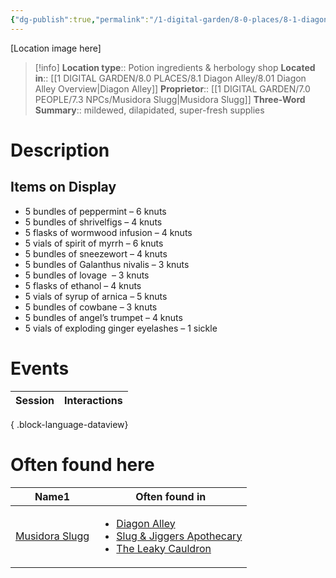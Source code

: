 ```yaml
---
{"dg-publish":true,"permalink":"/1-digital-garden/8-0-places/8-1-diagon-alley/8-1-28-slug-and-jiggers-apothecary/","tags":["#place","diagon-alley","shop"]}
---
```


[Location image here]
>[!info]
>**Location type**::  Potion ingredients & herbology shop
>**Located in**:: [[1 DIGITAL GARDEN/8.0 PLACES/8.1 Diagon Alley/8.01 Diagon Alley Overview\|Diagon Alley]]
>**Proprietor**:: [[1 DIGITAL GARDEN/7.0 PEOPLE/7.3 NPCs/Musidora Slugg\|Musidora Slugg]]
>**Three-Word Summary**:: mildewed, dilapidated, super-fresh supplies 

# Description


## Items on Display
- 5 bundles of peppermint – 6 knuts
- 5 bundles of shrivelfigs – 4 knuts
- 5 flasks of wormwood infusion – 4 knuts
- 5 vials of spirit of myrrh – 6 knuts
- 5 bundles of sneezewort – 4 knuts
- 5 bundles of Galanthus nivalis – 3 knuts
- 5 bundles of lovage  – 3 knuts
- 5 flasks of ethanol – 4 knuts
- 5 vials of syrup of arnica – 5 knuts
- 5 bundles of cowbane – 3 knuts
- 5 bundles of angel’s trumpet – 4 knuts
- 5 vials of exploding ginger eyelashes – 1 sickle

# Events

| Session | Interactions |
| ------- | ------------ |

{ .block-language-dataview}

# Often found here

<div><table class="dataview table-view-table"><thead class="table-view-thead"><tr class="table-view-tr-header"><th class="table-view-th"><span>Name</span><span class="dataview small-text">1</span></th><th class="table-view-th"><span>Often found in</span></th></tr></thead><tbody class="table-view-tbody"><tr><td><span><a data-tooltip-position="top" aria-label="1 DIGITAL GARDEN/7.0 PEOPLE/7.3 NPCs/Musidora Slugg.md" data-href="1 DIGITAL GARDEN/7.0 PEOPLE/7.3 NPCs/Musidora Slugg.md" href="1 DIGITAL GARDEN/7.0 PEOPLE/7.3 NPCs/Musidora Slugg.md" class="internal-link" target="_blank" rel="noopener nofollow">Musidora Slugg</a></span></td><td><ul class="dataview dataview-ul dataview-result-list-ul"><li class="dataview-result-list-li"><span><a data-tooltip-position="top" aria-label="1 DIGITAL GARDEN/8.0 PLACES/8.1 Diagon Alley/8.01 Diagon Alley Overview.md" data-href="1 DIGITAL GARDEN/8.0 PLACES/8.1 Diagon Alley/8.01 Diagon Alley Overview.md" href="1 DIGITAL GARDEN/8.0 PLACES/8.1 Diagon Alley/8.01 Diagon Alley Overview.md" class="internal-link" target="_blank" rel="noopener nofollow">Diagon Alley</a></span></li><li class="dataview-result-list-li"><span><a data-tooltip-position="top" aria-label="1 DIGITAL GARDEN/8.0 PLACES/8.1 Diagon Alley/8.1.28 Slug &amp; Jiggers Apothecary.md" data-href="1 DIGITAL GARDEN/8.0 PLACES/8.1 Diagon Alley/8.1.28 Slug &amp; Jiggers Apothecary.md" href="1 DIGITAL GARDEN/8.0 PLACES/8.1 Diagon Alley/8.1.28 Slug &amp; Jiggers Apothecary.md" class="internal-link" target="_blank" rel="noopener nofollow">Slug &amp; Jiggers Apothecary</a></span></li><li class="dataview-result-list-li"><span><a data-tooltip-position="top" aria-label="1 DIGITAL GARDEN/8.0 PLACES/8.1 Diagon Alley/8.1.01 The Leaky Cauldron.md" data-href="1 DIGITAL GARDEN/8.0 PLACES/8.1 Diagon Alley/8.1.01 The Leaky Cauldron.md" href="1 DIGITAL GARDEN/8.0 PLACES/8.1 Diagon Alley/8.1.01 The Leaky Cauldron.md" class="internal-link" target="_blank" rel="noopener nofollow">The Leaky Cauldron</a></span></li></ul></td></tr></tbody></table></div>